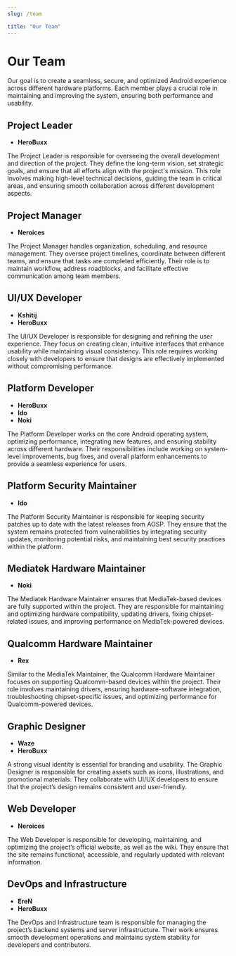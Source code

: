 ```yaml
---
slug: /team

title: "Our Team"
---
```

# Our Team
Our goal is to create a seamless, secure, and optimized Android experience across different hardware platforms. Each member plays a crucial role in maintaining and improving the system, ensuring both performance and usability.
## Project Leader
- **HeroBuxx**

The Project Leader is responsible for overseeing the overall development and direction of the project. They define the long-term vision, set strategic goals, and ensure that all efforts align with the project's mission. This role involves making high-level technical decisions, guiding the team in critical areas, and ensuring smooth collaboration across different development aspects.

## Project Manager
- **Neroices**

The Project Manager handles organization, scheduling, and resource management. They oversee project timelines, coordinate between different teams, and ensure that tasks are completed efficiently. Their role is to maintain workflow, address roadblocks, and facilitate effective communication among team members.

## UI/UX Developer
- **Kshitij**
- **HeroBuxx**

The UI/UX Developer is responsible for designing and refining the user experience. They focus on creating clean, intuitive interfaces that enhance usability while maintaining visual consistency. This role requires working closely with developers to ensure that designs are effectively implemented without compromising performance.

## Platform Developer
- **HeroBuxx**
- **Ido**
- **Noki**

The Platform Developer works on the core Android operating system, optimizing performance, integrating new features, and ensuring stability across different hardware. Their responsibilities include working on system-level improvements, bug fixes, and overall platform enhancements to provide a seamless experience for users.

## Platform Security Maintainer
- **Ido**

The Platform Security Maintainer is responsible for keeping security patches up to date with the latest releases from AOSP. They ensure that the system remains protected from vulnerabilities by integrating security updates, monitoring potential risks, and maintaining best security practices within the platform.

## Mediatek Hardware Maintainer
- **Noki**

The Mediatek Hardware Maintainer ensures that MediaTek-based devices are fully supported within the project. They are responsible for maintaining and optimizing hardware compatibility, updating drivers, fixing chipset-related issues, and improving performance on MediaTek-powered devices.

## Qualcomm Hardware Maintainer
- **Rex**

Similar to the MediaTek Maintainer, the Qualcomm Hardware Maintainer focuses on supporting Qualcomm-based devices within the project. Their role involves maintaining drivers, ensuring hardware-software integration, troubleshooting chipset-specific issues, and optimizing performance for Qualcomm-powered devices.

## Graphic Designer
- **Waze**
- **HeroBuxx**

A strong visual identity is essential for branding and usability. The Graphic Designer is responsible for creating assets such as icons, illustrations, and promotional materials. They collaborate with UI/UX developers to ensure that the project’s design remains consistent and user-friendly.

## Web Developer
- **Neroices**

The Web Developer is responsible for developing, maintaining, and optimizing the project’s official website, as well as the wiki. They ensure that the site remains functional, accessible, and regularly updated with relevant information.

## DevOps and Infrastructure
- **EreN**
- **HeroBuxx**

The DevOps and Infrastructure team is responsible for managing the project’s backend systems and server infrastructure. Their work ensures smooth development operations and maintains system stability for developers and contributors.
